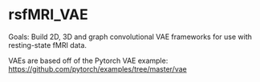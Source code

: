 # rsfMRI_VAE

Goals:
Build 2D, 3D and graph convolutional VAE frameworks for use with resting-state fMRI data.

VAEs are based off of the Pytorch VAE example: https://github.com/pytorch/examples/tree/master/vae
